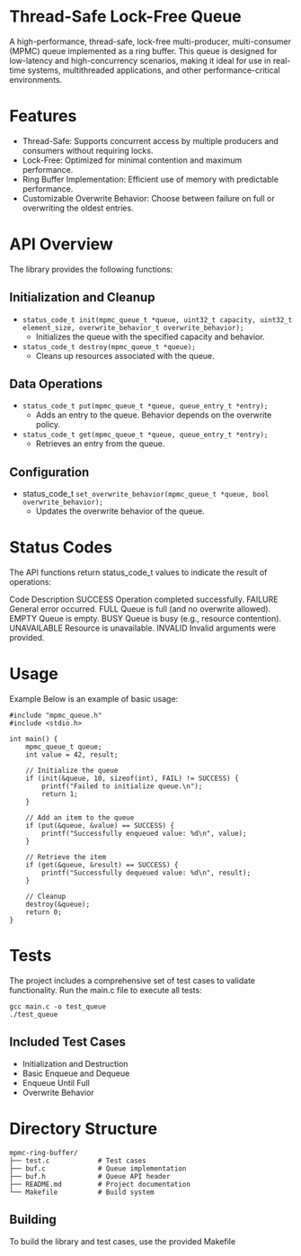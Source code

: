 # Thread-Safe Lock-Free Queue

A high-performance, thread-safe, lock-free multi-producer, multi-consumer (MPMC) queue implemented as a ring buffer. This queue is designed for low-latency and high-concurrency scenarios, making it ideal for use in real-time systems, multithreaded applications, and other performance-critical environments.

# Features

- Thread-Safe: Supports concurrent access by multiple producers and consumers without requiring locks.
- Lock-Free: Optimized for minimal contention and maximum performance.
- Ring Buffer Implementation: Efficient use of memory with predictable performance.
- Customizable Overwrite Behavior: Choose between failure on full or overwriting the oldest entries.

# API Overview

The library provides the following functions:

## Initialization and Cleanup

- `status_code_t init(mpmc_queue_t *queue, uint32_t capacity, uint32_t element_size, overwrite_behavior_t overwrite_behavior);`
    - Initializes the queue with the specified capacity and behavior.
- `status_code_t destroy(mpmc_queue_t *queue);`
    - Cleans up resources associated with the queue.

## Data Operations

- `status_code_t put(mpmc_queue_t *queue, queue_entry_t *entry);`
    - Adds an entry to the queue. Behavior depends on the overwrite policy.
- `status_code_t get(mpmc_queue_t *queue, queue_entry_t *entry);`
    - Retrieves an entry from the queue.

## Configuration

- status_code_t `set_overwrite_behavior(mpmc_queue_t *queue, bool overwrite_behavior);`
    - Updates the overwrite behavior of the queue.

# Status Codes


The API functions return status_code_t values to indicate the result of operations:

Code    Description
SUCCESS Operation completed successfully.
FAILURE General error occurred.
FULL    Queue is full (and no overwrite allowed).
EMPTY   Queue is empty.
BUSY    Queue is busy (e.g., resource contention).
UNAVAILABLE Resource is unavailable.
INVALID Invalid arguments were provided.

# Usage

Example
Below is an example of basic usage:
```
#include "mpmc_queue.h"
#include <stdio.h>

int main() {
    mpmc_queue_t queue;
    int value = 42, result;

    // Initialize the queue
    if (init(&queue, 10, sizeof(int), FAIL) != SUCCESS) {
        printf("Failed to initialize queue.\n");
        return 1;
    }

    // Add an item to the queue
    if (put(&queue, &value) == SUCCESS) {
        printf("Successfully enqueued value: %d\n", value);
    }

    // Retrieve the item
    if (get(&queue, &result) == SUCCESS) {
        printf("Successfully dequeued value: %d\n", result);
    }

    // Cleanup
    destroy(&queue);
    return 0;
}
```

# Tests

The project includes a comprehensive set of test cases to validate functionality. Run the main.c file to execute all tests:

```
gcc main.c -o test_queue
./test_queue
```

## Included Test Cases

- Initialization and Destruction
- Basic Enqueue and Dequeue
- Enqueue Until Full
- Overwrite Behavior


# Directory Structure

```
mpmc-ring-buffer/
├── test.c            # Test cases
├── buf.c             # Queue implementation
├── buf.h             # Queue API header
├── README.md         # Project documentation
└── Makefile          # Build system
```

## Building

To build the library and test cases, use the provided Makefile



